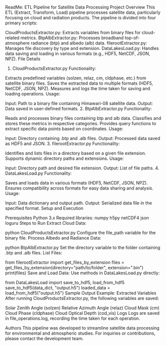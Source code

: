 ReadMe: ETL Pipeline for Satellite Data Processing
Project Overview
This ETL (Extract, Transform, Load) pipeline processes satellite data, particularly focusing on cloud and radiation products. The pipeline is divided into four primary scripts:

CloudProductsExtractor.py: Extracts variables from binary files for cloud-related metrics.
BtpAlbExtractor.py: Processes broadband top-of-atmosphere radiance (btp) and albedo (alb) data.
filerootExtractor.py: Manages file discovery by type and extension.
DataLakesLoad.py: Handles data saving and loading in various formats (e.g., HDF5, NetCDF, JSON, NPZ).
File Details
1. CloudProductsExtractor.py
Functionality:

Extracts predefined variables (solzen, relaz, cm, cldphase, etc.) from satellite binary files.
Saves the extracted data to multiple formats (HDF5, NetCDF, JSON, NPZ).
Measures and logs the time taken for saving and loading operations.
Usage:

Input: Path to a binary file containing Himawari-08 satellite data.
Output: Data saved in user-defined formats.
2. BtpAlbExtractor.py
Functionality:

Reads and processes binary files containing btp and alb data.
Classifies and stores these metrics in respective categories.
Provides query functions to extract specific data points based on coordinates.
Usage:

Input: Directory containing .btp and .alb files.
Output: Processed data saved as HDF5 and JSON.
3. filerootExtractor.py
Functionality:

Identifies and lists files in a directory based on a given file extension.
Supports dynamic directory paths and extensions.
Usage:

Input: Directory path and desired file extension.
Output: List of file paths.
4. DataLakesLoad.py
Functionality:

Saves and loads data in various formats (HDF5, NetCDF, JSON, NPZ).
Ensures compatibility across formats for easy data sharing and analysis.
Usage:

Input: Data dictionary and output path.
Output: Serialized data file in the specified format.
Setup and Execution

Prerequisites
Python 3.x
Required libraries:
numpy
h5py
netCDF4
json
loguru
Steps to Run
Extract Cloud Data:


python CloudProductsExtractor.py
Configure the file_path variable for the binary file.
Process Albedo and Radiance Data:


python BtpAlbExtractor.py
Set the directory variable to the folder containing .btp and .alb files.
List Files:



from filerootExtractor import get_files_by_extension
files = get_files_by_extension(directory="path/to/folder", extension=".bin")
print(files)
Save and Load Data: Use methods in DataLakesLoad.py directly:


from DataLakesLoad import save_to_hdf5, load_from_hdf5
save_to_hdf5(data_dict, "output.h5")
loaded_data = load_from_hdf5("output.h5")
Sample Output
Example: Extracted Variables
After running CloudProductsExtractor.py, the following variables are saved:

Solar Zenith Angle (solzen)
Relative Azimuth Angle (relaz)
Cloud Mask (cm)
Cloud Phase (cldphase)
Cloud Optical Depth (cod_vis)
Logs
Logs are saved in file_operations.log, recording the time taken for each operation.

Authors
This pipeline was developed to streamline satellite data processing for environmental and atmospheric studies. For inquiries or contributions, please contact the development team.
